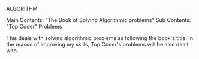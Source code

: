 ALGORITHM

Main Contents: "The Book of Solving Algorithmic problems"
Sub Contents: "Top Coder" Problems

This deals with solving algorithmic problems as following the book's title.
In the reason of improving my skills, Top Coder's problems will be also dealt with.
